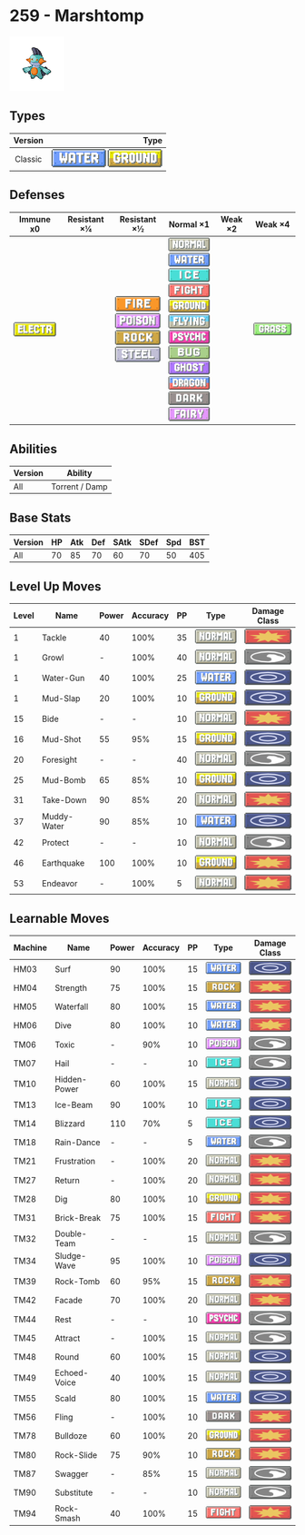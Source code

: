 # 259 - Marshtomp

![marshtomp](../img/pokemon/259.png)

## Types

| Version | Type                                                                |
| :-----: | ------------------------------------------------------------------: |
| Classic | ![water](../img/types/water.png) ![ground](../img/types/ground.png) |

## Defenses

| Immune x0                              | Resistant ×¼ | Resistant ×½                                                                                                                                  | Normal ×1                                                                                                                                                                                                                                                                                                                                                                                                                                                       | Weak ×2 | Weak ×4                          |
| -------------------------------------- | ------------ | --------------------------------------------------------------------------------------------------------------------------------------------- | --------------------------------------------------------------------------------------------------------------------------------------------------------------------------------------------------------------------------------------------------------------------------------------------------------------------------------------------------------------------------------------------------------------------------------------------------------------- | ------- | -------------------------------- |
| ![electric](../img/types/electric.png) |              | ![fire](../img/types/fire.png)<br/>![poison](../img/types/poison.png)<br/>![rock](../img/types/rock.png)<br/>![steel](../img/types/steel.png) | ![normal](../img/types/normal.png)<br/>![water](../img/types/water.png)<br/>![ice](../img/types/ice.png)<br/>![fighting](../img/types/fighting.png)<br/>![ground](../img/types/ground.png)<br/>![flying](../img/types/flying.png)<br/>![psychic](../img/types/psychic.png)<br/>![bug](../img/types/bug.png)<br/>![ghost](../img/types/ghost.png)<br/>![dragon](../img/types/dragon.png)<br/>![dark](../img/types/dark.png)<br/>![fairy](../img/types/fairy.png) |         | ![grass](../img/types/grass.png) |

## Abilities

| Version | Ability        |
| ------- | -------------- |
| All     | Torrent / Damp |

## Base Stats

| Version | HP | Atk | Def | SAtk | SDef | Spd | BST |
| ------- | -- | --- | --- | ---- | ---- | --- | --- |
| All     | 70 | 85  | 70  | 60   | 70   | 50  | 405 |

## Level Up Moves

| Level | Name        | Power | Accuracy | PP | Type                               | Damage Class                           |
| ----- | ----------- | ----- | -------- | -- | ---------------------------------- | -------------------------------------- |
| 1     | Tackle      | 40    | 100%     | 35 | ![normal](../img/types/normal.png) | ![physical](../img/types/physical.png) |
| 1     | Growl       | -     | 100%     | 40 | ![normal](../img/types/normal.png) | ![status](../img/types/status.png)     |
| 1     | Water-Gun   | 40    | 100%     | 25 | ![water](../img/types/water.png)   | ![special](../img/types/special.png)   |
| 1     | Mud-Slap    | 20    | 100%     | 10 | ![ground](../img/types/ground.png) | ![special](../img/types/special.png)   |
| 15    | Bide        | -     | -        | 10 | ![normal](../img/types/normal.png) | ![physical](../img/types/physical.png) |
| 16    | Mud-Shot    | 55    | 95%      | 15 | ![ground](../img/types/ground.png) | ![special](../img/types/special.png)   |
| 20    | Foresight   | -     | -        | 40 | ![normal](../img/types/normal.png) | ![status](../img/types/status.png)     |
| 25    | Mud-Bomb    | 65    | 85%      | 10 | ![ground](../img/types/ground.png) | ![special](../img/types/special.png)   |
| 31    | Take-Down   | 90    | 85%      | 20 | ![normal](../img/types/normal.png) | ![physical](../img/types/physical.png) |
| 37    | Muddy-Water | 90    | 85%      | 10 | ![water](../img/types/water.png)   | ![special](../img/types/special.png)   |
| 42    | Protect     | -     | -        | 10 | ![normal](../img/types/normal.png) | ![status](../img/types/status.png)     |
| 46    | Earthquake  | 100   | 100%     | 10 | ![ground](../img/types/ground.png) | ![physical](../img/types/physical.png) |
| 53    | Endeavor    | -     | 100%     | 5  | ![normal](../img/types/normal.png) | ![physical](../img/types/physical.png) |

## Learnable Moves

| Machine | Name         | Power | Accuracy | PP | Type                                   | Damage Class                           |
| ------- | ------------ | ----- | -------- | -- | -------------------------------------- | -------------------------------------- |
| HM03    | Surf         | 90    | 100%     | 15 | ![water](../img/types/water.png)       | ![special](../img/types/special.png)   |
| HM04    | Strength     | 75    | 100%     | 15 | ![rock](../img/types/rock.png)         | ![physical](../img/types/physical.png) |
| HM05    | Waterfall    | 80    | 100%     | 15 | ![water](../img/types/water.png)       | ![physical](../img/types/physical.png) |
| HM06    | Dive         | 80    | 100%     | 10 | ![water](../img/types/water.png)       | ![physical](../img/types/physical.png) |
| TM06    | Toxic        | -     | 90%      | 10 | ![poison](../img/types/poison.png)     | ![status](../img/types/status.png)     |
| TM07    | Hail         | -     | -        | 10 | ![ice](../img/types/ice.png)           | ![status](../img/types/status.png)     |
| TM10    | Hidden-Power | 60    | 100%     | 15 | ![normal](../img/types/normal.png)     | ![special](../img/types/special.png)   |
| TM13    | Ice-Beam     | 90    | 100%     | 10 | ![ice](../img/types/ice.png)           | ![special](../img/types/special.png)   |
| TM14    | Blizzard     | 110   | 70%      | 5  | ![ice](../img/types/ice.png)           | ![special](../img/types/special.png)   |
| TM18    | Rain-Dance   | -     | -        | 5  | ![water](../img/types/water.png)       | ![status](../img/types/status.png)     |
| TM21    | Frustration  | -     | 100%     | 20 | ![normal](../img/types/normal.png)     | ![physical](../img/types/physical.png) |
| TM27    | Return       | -     | 100%     | 20 | ![normal](../img/types/normal.png)     | ![physical](../img/types/physical.png) |
| TM28    | Dig          | 80    | 100%     | 10 | ![ground](../img/types/ground.png)     | ![physical](../img/types/physical.png) |
| TM31    | Brick-Break  | 75    | 100%     | 15 | ![fighting](../img/types/fighting.png) | ![physical](../img/types/physical.png) |
| TM32    | Double-Team  | -     | -        | 15 | ![normal](../img/types/normal.png)     | ![status](../img/types/status.png)     |
| TM34    | Sludge-Wave  | 95    | 100%     | 10 | ![poison](../img/types/poison.png)     | ![special](../img/types/special.png)   |
| TM39    | Rock-Tomb    | 60    | 95%      | 15 | ![rock](../img/types/rock.png)         | ![physical](../img/types/physical.png) |
| TM42    | Facade       | 70    | 100%     | 20 | ![normal](../img/types/normal.png)     | ![physical](../img/types/physical.png) |
| TM44    | Rest         | -     | -        | 10 | ![psychic](../img/types/psychic.png)   | ![status](../img/types/status.png)     |
| TM45    | Attract      | -     | 100%     | 15 | ![normal](../img/types/normal.png)     | ![status](../img/types/status.png)     |
| TM48    | Round        | 60    | 100%     | 15 | ![normal](../img/types/normal.png)     | ![special](../img/types/special.png)   |
| TM49    | Echoed-Voice | 40    | 100%     | 15 | ![normal](../img/types/normal.png)     | ![special](../img/types/special.png)   |
| TM55    | Scald        | 80    | 100%     | 15 | ![water](../img/types/water.png)       | ![special](../img/types/special.png)   |
| TM56    | Fling        | -     | 100%     | 10 | ![dark](../img/types/dark.png)         | ![physical](../img/types/physical.png) |
| TM78    | Bulldoze     | 60    | 100%     | 20 | ![ground](../img/types/ground.png)     | ![physical](../img/types/physical.png) |
| TM80    | Rock-Slide   | 75    | 90%      | 10 | ![rock](../img/types/rock.png)         | ![physical](../img/types/physical.png) |
| TM87    | Swagger      | -     | 85%      | 15 | ![normal](../img/types/normal.png)     | ![status](../img/types/status.png)     |
| TM90    | Substitute   | -     | -        | 10 | ![normal](../img/types/normal.png)     | ![status](../img/types/status.png)     |
| TM94    | Rock-Smash   | 40    | 100%     | 15 | ![fighting](../img/types/fighting.png) | ![physical](../img/types/physical.png) |